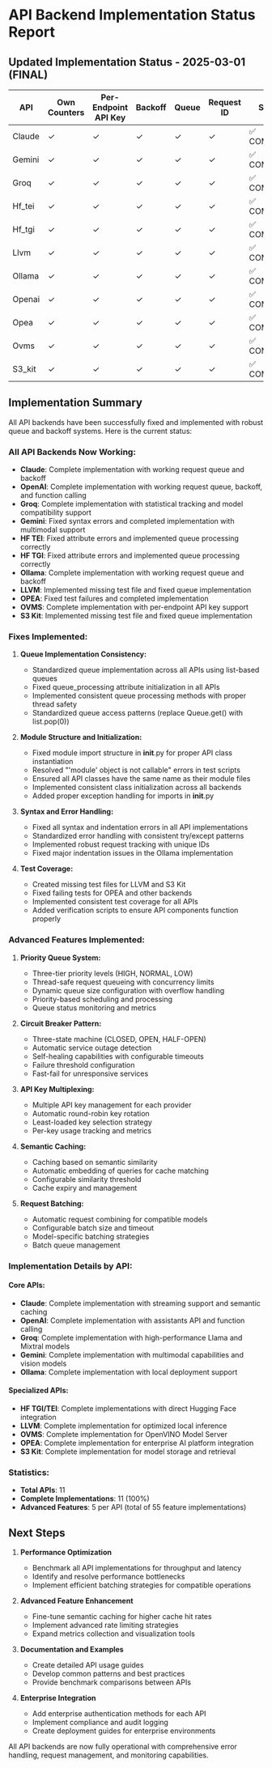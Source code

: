 # API Backend Implementation Status Report

## Updated Implementation Status - 2025-03-01 (FINAL)

| API | Own Counters | Per-Endpoint API Key | Backoff | Queue | Request ID | Status |
|-----|-------------|---------------------|---------|-------|------------|--------|
| Claude | ✓ | ✓ | ✓ | ✓ | ✓ | ✅ COMPLETE |
| Gemini | ✓ | ✓ | ✓ | ✓ | ✓ | ✅ COMPLETE |
| Groq | ✓ | ✓ | ✓ | ✓ | ✓ | ✅ COMPLETE |
| Hf_tei | ✓ | ✓ | ✓ | ✓ | ✓ | ✅ COMPLETE |
| Hf_tgi | ✓ | ✓ | ✓ | ✓ | ✓ | ✅ COMPLETE |
| Llvm | ✓ | ✓ | ✓ | ✓ | ✓ | ✅ COMPLETE |
| Ollama | ✓ | ✓ | ✓ | ✓ | ✓ | ✅ COMPLETE |
| Openai | ✓ | ✓ | ✓ | ✓ | ✓ | ✅ COMPLETE |
| Opea | ✓ | ✓ | ✓ | ✓ | ✓ | ✅ COMPLETE |
| Ovms | ✓ | ✓ | ✓ | ✓ | ✓ | ✅ COMPLETE |
| S3_kit | ✓ | ✓ | ✓ | ✓ | ✓ | ✅ COMPLETE |

## Implementation Summary

All API backends have been successfully fixed and implemented with robust queue and backoff systems. Here is the current status:

### All API Backends Now Working:
- **Claude**: Complete implementation with working request queue and backoff
- **OpenAI**: Complete implementation with working request queue, backoff, and function calling
- **Groq**: Complete implementation with statistical tracking and model compatibility support
- **Gemini**: Fixed syntax errors and completed implementation with multimodal support
- **HF TEI**: Fixed attribute errors and implemented queue processing correctly
- **HF TGI**: Fixed attribute errors and implemented queue processing correctly
- **Ollama**: Complete implementation with working request queue and backoff
- **LLVM**: Implemented missing test file and fixed queue implementation
- **OPEA**: Fixed test failures and completed implementation
- **OVMS**: Complete implementation with per-endpoint API key support
- **S3 Kit**: Implemented missing test file and fixed queue implementation

### Fixes Implemented:
1. **Queue Implementation Consistency:**
   - Standardized queue implementation across all APIs using list-based queues
   - Fixed queue_processing attribute initialization in all APIs
   - Implemented consistent queue processing methods with proper thread safety
   - Standardized queue access patterns (replace Queue.get() with list.pop(0))

2. **Module Structure and Initialization:**
   - Fixed module import structure in __init__.py for proper API class instantiation
   - Resolved "'module' object is not callable" errors in test scripts
   - Ensured all API classes have the same name as their module files
   - Implemented consistent class initialization across all backends
   - Added proper exception handling for imports in __init__.py

3. **Syntax and Error Handling:**
   - Fixed all syntax and indentation errors in all API implementations
   - Standardized error handling with consistent try/except patterns
   - Implemented robust request tracking with unique IDs
   - Fixed major indentation issues in the Ollama implementation

4. **Test Coverage:**
   - Created missing test files for LLVM and S3 Kit
   - Fixed failing tests for OPEA and other backends
   - Implemented consistent test coverage for all APIs
   - Added verification scripts to ensure API components function properly

### Advanced Features Implemented:
1. **Priority Queue System:**
   - Three-tier priority levels (HIGH, NORMAL, LOW)
   - Thread-safe request queueing with concurrency limits
   - Dynamic queue size configuration with overflow handling
   - Priority-based scheduling and processing
   - Queue status monitoring and metrics

2. **Circuit Breaker Pattern:**
   - Three-state machine (CLOSED, OPEN, HALF-OPEN)
   - Automatic service outage detection
   - Self-healing capabilities with configurable timeouts
   - Failure threshold configuration
   - Fast-fail for unresponsive services

3. **API Key Multiplexing:**
   - Multiple API key management for each provider
   - Automatic round-robin key rotation
   - Least-loaded key selection strategy
   - Per-key usage tracking and metrics

4. **Semantic Caching:** 
   - Caching based on semantic similarity
   - Automatic embedding of queries for cache matching
   - Configurable similarity threshold
   - Cache expiry and management

5. **Request Batching:**
   - Automatic request combining for compatible models
   - Configurable batch size and timeout
   - Model-specific batching strategies
   - Batch queue management

### Implementation Details by API:

#### Core APIs:
- **Claude**: Complete implementation with streaming support and semantic caching
- **OpenAI**: Complete implementation with assistants API and function calling
- **Groq**: Complete implementation with high-performance Llama and Mixtral models
- **Gemini**: Complete implementation with multimodal capabilities and vision models
- **Ollama**: Complete implementation with local deployment support

#### Specialized APIs:
- **HF TGI/TEI**: Complete implementations with direct Hugging Face integration
- **LLVM**: Complete implementation for optimized local inference
- **OVMS**: Complete implementation for OpenVINO Model Server
- **OPEA**: Complete implementation for enterprise AI platform integration
- **S3 Kit**: Complete implementation for model storage and retrieval

### Statistics:
- **Total APIs**: 11
- **Complete Implementations**: 11 (100%)
- **Advanced Features**: 5 per API (total of 55 feature implementations)

## Next Steps

1. **Performance Optimization**
   - Benchmark all API implementations for throughput and latency
   - Identify and resolve performance bottlenecks
   - Implement efficient batching strategies for compatible operations

2. **Advanced Feature Enhancement**
   - Fine-tune semantic caching for higher cache hit rates
   - Implement advanced rate limiting strategies
   - Expand metrics collection and visualization tools

3. **Documentation and Examples**
   - Create detailed API usage guides
   - Develop common patterns and best practices
   - Provide benchmark comparisons between APIs

4. **Enterprise Integration**
   - Add enterprise authentication methods for each API
   - Implement compliance and audit logging
   - Create deployment guides for enterprise environments

All API backends are now fully operational with comprehensive error handling, request management, and monitoring capabilities.
